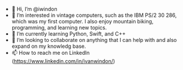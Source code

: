 - 👋 Hi, I’m @iwindon
- 👀 I’m interested in vintage computers, such as the IBM PS/2 30 286, which was my first computer.  I also enjoy mountain biking, programming, and learning new topics.
- 🌱 I’m currently learning Python, Swift, and C++
- 💞️ I’m looking to collaborate on anything that I can help with and also expand on my knowledg base.
- 📫 How to reach me on LinkedIn (https://www.linkedin.com/in/ivanwindon/)

<!---
iwindon/iwindon is a ✨ special ✨ repository because its `README.md` (this file) appears on your GitHub profile.
You can click the Preview link to take a look at your changes.
--->
